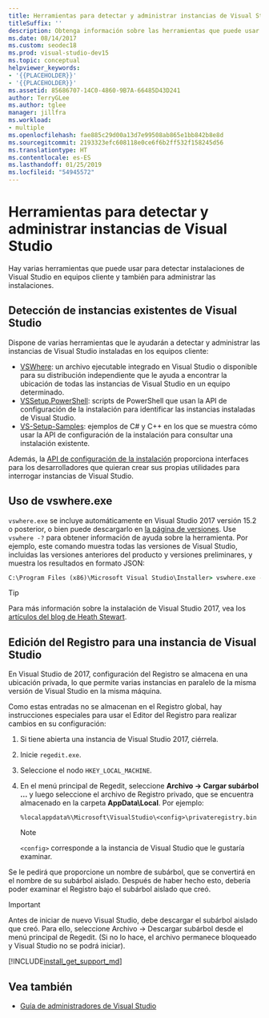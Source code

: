```yaml
---
title: Herramientas para detectar y administrar instancias de Visual Studio
titleSuffix: ''
description: Obtenga información sobre las herramientas que puede usar para detectar y administrar instalaciones de Visual Studio en equipos cliente.
ms.date: 08/14/2017
ms.custom: seodec18
ms.prod: visual-studio-dev15
ms.topic: conceptual
helpviewer_keywords:
- '{{PLACEHOLDER}}'
- '{{PLACEHOLDER}}'
ms.assetid: 85686707-14C0-4860-9B7A-66485D43D241
author: TerryGLee
ms.author: tglee
manager: jillfra
ms.workload:
- multiple
ms.openlocfilehash: fae885c29d00a13d7e99508ab865e1bb842b8e8d
ms.sourcegitcommit: 2193323efc608118e0ce6f6b2ff532f158245d56
ms.translationtype: HT
ms.contentlocale: es-ES
ms.lasthandoff: 01/25/2019
ms.locfileid: "54945572"
---
```

# <a name="tools-for-detecting-and-managing-visual-studio-instances"></a>Herramientas para detectar y administrar instancias de Visual Studio

Hay varias herramientas que puede usar para detectar instalaciones de Visual Studio en equipos cliente y también para administrar las instalaciones.

## <a name="detecting-existing-visual-studio-instances"></a>Detección de instancias existentes de Visual Studio

Dispone de varias herramientas que le ayudarán a detectar y administrar las instancias de Visual Studio instaladas en los equipos cliente:

* [VSWhere](https://github.com/microsoft/vswhere): un archivo ejecutable integrado en Visual Studio o disponible para su distribución independiente que le ayuda a encontrar la ubicación de todas las instancias de Visual Studio en un equipo determinado.
* [VSSetup.PowerShell](https://github.com/microsoft/vssetup.powershell): scripts de PowerShell que usan la API de configuración de la instalación para identificar las instancias instaladas de Visual Studio.
* [VS-Setup-Samples](https://github.com/microsoft/vs-setup-samples): ejemplos de C# y C++ en los que se muestra cómo usar la API de configuración de la instalación para consultar una instalación existente.

Además, la [API de configuración de la instalación](<xref:Microsoft.VisualStudio.Setup.Configuration>) proporciona interfaces para los desarrolladores que quieran crear sus propias utilidades para interrogar instancias de Visual Studio.

## <a name="using-vswhereexe"></a>Uso de vswhere.exe

`vswhere.exe` se incluye automáticamente en Visual Studio 2017 versión 15.2 o posterior, o bien puede descargarlo en [la página de versiones](https://github.com/Microsoft/vswhere/releases). Use `vswhere -?` para obtener información de ayuda sobre la herramienta. Por ejemplo, este comando muestra todas las versiones de Visual Studio, incluidas las versiones anteriores del producto y versiones preliminares, y muestra los resultados en formato JSON:

```cmd
C:\Program Files (x86)\Microsoft Visual Studio\Installer> vswhere.exe -legacy -prerelease -format json
```

>[!TIP]
>Para más información sobre la instalación de Visual Studio 2017, vea los [artículos del blog de Heath Stewart](https://blogs.msdn.microsoft.com/heaths/tag/vs2017/).

## <a name="editing-the-registry-for-a-visual-studio-instance"></a>Edición del Registro para una instancia de Visual Studio

En Visual Studio de 2017, configuración del Registro se almacena en una ubicación privada, lo que permite varias instancias en paralelo de la misma versión de Visual Studio en la misma máquina.

Como estas entradas no se almacenan en el Registro global, hay instrucciones especiales para usar el Editor del Registro para realizar cambios en su configuración:

1. Si tiene abierta una instancia de Visual Studio 2017, ciérrela.
2. Inicie `regedit.exe`.
3. Seleccione el nodo `HKEY_LOCAL_MACHINE`.
4. En el menú principal de Regedit, seleccione **Archivo -> Cargar subárbol ...** y luego seleccione el archivo de Registro privado, que se encuentra almacenado en la carpeta **AppData\Local**. Por ejemplo:
   ```
   %localappdata%\Microsoft\VisualStudio\<config>\privateregistry.bin
   ```

   > [!NOTE]
   > `<config>` corresponde a la instancia de Visual Studio que le gustaría examinar.

Se le pedirá que proporcione un nombre de subárbol, que se convertirá en el nombre de su subárbol aislado. Después de haber hecho esto, debería poder examinar el Registro bajo el subárbol aislado que creó.

> [!IMPORTANT]
> Antes de iniciar de nuevo Visual Studio, debe descargar el subárbol aislado que creó. Para ello, seleccione Archivo -> Descargar subárbol desde el menú principal de Regedit. (Si no lo hace, el archivo permanece bloqueado y Visual Studio no se podrá iniciar).

[!INCLUDE[install_get_support_md](includes/install_get_support_md.md)]

## <a name="see-also"></a>Vea también

* [Guía de administradores de Visual Studio](visual-studio-administrator-guide.md)
